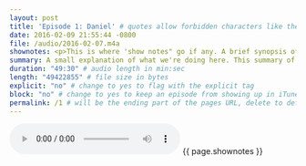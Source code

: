```yaml
---
layout: post
title: 'Episode 1: Daniel' # quotes allow forbidden characters like the colon
date: 2016-02-09 21:55:44 -0800
file: /audio/2016-02-07.m4a
shownotes: <p>This is where 'show notes" go if any. A brief synopsis of the 'episode' is already in the summary (visable in iTunes or other app) so here would be more extended writing. Totally optional.</p> # <p>It is important that they are written in HTML without manual line breaks in the text. If you need link breaks or paragraphs, use the correct tags as you see here.</p>
summary: A small explanation of what we're doing here. This summary of the podcast is written each week.
duration: "49:30" # audio length in min:sec
length: "49422855" # file size in bytes
explicit: "no" # change to yes to flag with the explicit tag
block: "no" # change to yes to keep an episode from showing up in iTunes
permalink: /1 # will be the ending part of the pages URL, delete to default to the title
---
```


<audio controls>
<source src="{{site.url}}{{ page.file }}" type="audio/x-m4a">
Your browser does not support the audio element.
</audio>
{{ page.shownotes }}

